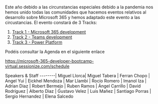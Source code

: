 Este año debido a las circunstancias especiales debido a la pandemia nos hemos unido todas las comunidades que hacemos eventos relativos al desarrollo sobre Microsoft 365 y hemos adaptado este evento a las circustancias.
El evento constará de 3 Tracks:
1. [Track 1 - Microsoft 365 development](./Track1/README.md) 
2. [Track 2 - Teams development](./Track2/README.md)  
3. [Track 3 - Power Platform](./Track3/README.md) 

Podéis consultar la Agenda en el siguiente enlace

https://microsoft-365-developer-bootcamp-virtual.sessionize.com/schedule

Speakers & Staff
--------|
Miguel Llorca| 
Miguel Tabera |
Ferran Chopo | 
Angel Yui | 
Eickhel Mendoza | 
Mar Llambí | 
Rocío Romero | 
Imanol Iza | 
Adrian Diaz | 
Robert Bermejo |
Ruben Ramos |
Ángel Carrillo | 
David Rodríguez | 
Alberto Diaz |
Gustavo Velez |
Luis Mañez |
Santiago Porras | 
Sergio Hernandez |
Elena Salcedo 
